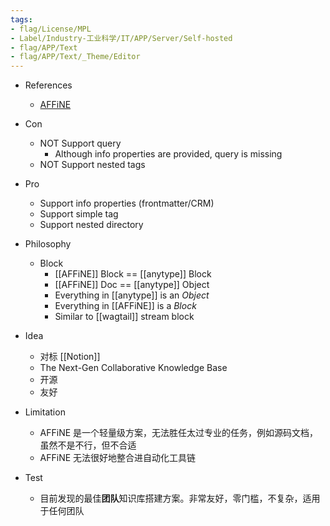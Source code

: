 ```yaml
---
tags:
- flag/License/MPL
- Label/Industry-工业科学/IT/APP/Server/Self-hosted
- flag/APP/Text
- flag/APP/Text/_Theme/Editor
---
```


- References
    - [AFFiNE](https://github.com/toeverything/AFFiNE)

- Con
    - NOT Support query
        - Although info properties are provided, query is missing
    - NOT Support nested tags

- Pro
    - Support info properties (frontmatter/CRM)
    - Support simple tag
    - Support nested directory

- Philosophy
    - Block
        - [[AFFiNE]] Block == [[anytype]] Block
        - [[AFFiNE]] Doc == [[anytype]] Object
        - Everything in [[anytype]] is an *Object*
        - Everything in [[AFFiNE]] is a *Block*
        - Similar to [[wagtail]] stream block

- Idea
    - 对标 [[Notion]]
    - The Next-Gen Collaborative Knowledge Base
    - 开源
    - 友好

- Limitation
    - AFFiNE 是一个轻量级方案，无法胜任太过专业的任务，例如源码文档，虽然不是不行，但不合适
    - AFFiNE 无法很好地整合进自动化工具链

- Test
    - 目前发现的最佳**团队**知识库搭建方案。非常友好，零门槛，不复杂，适用于任何团队
